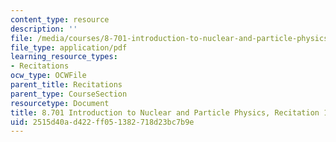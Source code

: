 ```yaml
---
content_type: resource
description: ''
file: /media/courses/8-701-introduction-to-nuclear-and-particle-physics-fall-2020/2515d40ad422ff051382718d23bc7b9e_MIT8_701f20_rec18_soln.pdf
file_type: application/pdf
learning_resource_types:
- Recitations
ocw_type: OCWFile
parent_title: Recitations
parent_type: CourseSection
resourcetype: Document
title: 8.701 Introduction to Nuclear and Particle Physics, Recitation 18 Solutions
uid: 2515d40a-d422-ff05-1382-718d23bc7b9e
---
```

